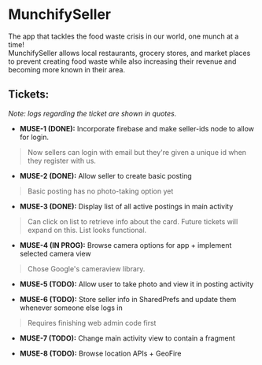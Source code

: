 # MunchifySeller
The app that tackles the food waste crisis in our world, one munch at a time!<br/>
MunchifySeller allows local restaurants, grocery stores, and market places to prevent creating food waste while also increasing their revenue and becoming more known in their area.
## Tickets:
*Note: logs regarding the ticket are shown in quotes.*

* **MUSE-1 (DONE):** Incorporate firebase and make seller-ids node to allow for login.
> Now sellers can login with email but they're given a unique id when they register with us.

* **MUSE-2 (DONE):** Allow seller to create basic posting
> Basic posting has no photo-taking option yet

* **MUSE-3 (DONE):** Display list of all active postings in main activity
> Can click on list to retrieve info about the card. Future tickets will expand on this. List looks functional.

* **MUSE-4 (IN PROG):** Browse camera options for app + implement selected camera view
> Chose Google's cameraview library.

* **MUSE-5 (TODO):** Allow user to take photo and view it in posting activity

* **MUSE-6 (TODO):** Store seller info in SharedPrefs and update them whenever someone else logs in 
> Requires finishing web admin code first

* **MUSE-7 (TODO):** Change main activity view to contain a fragment

* **MUSE-8 (TODO):** Browse location APIs + GeoFire
